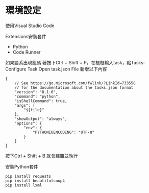 # 環境設定

使用Visual Studio Code

Extensions安裝套件
* Python
* Code Runner

如果語系出現亂碼
著按下Ctrl + Shift + P，在框框輸入task，點Tasks: Configure Task
Open task.json File
新增以下內容
```
{
    // See https://go.microsoft.com/fwlink/?LinkId=733558
    // for the documentation about the tasks.json format
    "version": "0.1.0",
    "command": "python",
    "isShellCommand": true,
    "args": [
        "${file}"
    ],
    "showOutput": "always",
    "options": {
        "env": {
            "PYTHONIOENCODING": "UTF-8"
        }
    }
}
```

按下Ctrl + Shift + B 就會建置並執行


安裝Python套件
```
pip install requests
pip install beautifulsoup4
pip install lxml
```
